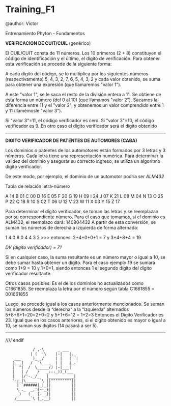 Training_F1
===========
@author: Victor

Entrenamiento Phyton - Fundamentos

**VERIFICACION DE CUIT/CUIL** (genérico)

El CUIL/CUIT consta de 11 números. Los 10 primeros (2 + 8) constituyen el código de identificación y el último, el dígito de verificación. Para obtener esta verificación se procede de la siguiente forma:

A cada dígito del código, se lo multiplica por los siguientes números (respectivamente) 5, 4, 3, 2, 7, 6, 5, 4, 3, 2 y cada valor obtenido, se suma para obtener una expresión (que llamaremos "valor 1").

A este "valor 1", se le saca el resto de la división entera a 11. Se obtiene de esta forma un número (del 0 al 10) (que llamamos "valor 2"). Sacamos la diferencia entre 11 y el "valor 2", y obtenemos un valor comprendido entre 1 y 11 (llamémosle "valor 3").

Si "valor 3"=11, el código verificador es cero. Si "valor 3"=10, el código verificador es 9. En otro caso el dígito verificador será el dígito obtenido

***

**DIGITO VERIFICADOR DE PATENTES DE AUTOMORES (CABA)**
 
Los dominios o patentes de los automotores están formados por 3 letras y 3 números.
Cada letra tiene una representación numérica. Para determinar la validez del dominio y asegurar su correcto ingreso, se utiliza un algoritmo digito verificador.

De este modo, por ejemplo, el dominio de un automotor podría ser *ALM432*

Tabla de relación letra-número

A 14
B	01
C	00
D	16
E	05
F	20
G	19
H	09
I	24
J	07
K	21
L	08
M	04
N	13
O	25
P	22
Q	18
R	10
S	02
T	06
U	12
V	23
W	11
X	03
Y	15
Z	17


Para determinar el dígito verificador, se toman las letras y se reemplazan por su correspondiente número. 
Para el caso que tomamos, si el dominio es ALM432, el reemplazo dará: 140804432
A partir de esta conversión, se suman los números de derecha a izquierda de forma alternada:

1 4 0 8 0 4 4 3 2  >>> entonces: 2+4+0+0+1 = 7 y 3+4+8+4 = 19

*DV (digito verificador) = 71*

Si en cualquier caso, la suma resultante es un número mayor o igual a 10, se debe sumar hasta obtener un dígito. Para el caso ejemplo 19 se sumará como 1+9 = 10 y 1+0=1, siendo entonces 1 el segundo dígito del dígito verificador resultante.

Otros casos posibles: Es el de los dominios no actualizados como C1661855. Se reemplaza la letra por el número según tabla C1661855 = 001661855
 
Luego, se procede igual a los casos anteriormente mencionados. Se suman los números desde la “derecha” a la “izquierda” alternados 5+8+6+1=20=2+0=2  y 5+1+6=12 = 1+2=3  Entonces el Digito Verificador es 23. Igual que en los casos anteriores, si el dígito obtenido es mayor o igual a 10, se suman sus dígitos (14 pasará a ser 5).


***
//// endif

                / ,-\      _ ___
               | (  '\    |-|   |._
        ___     )_ _/     | |   |  |
       [___]   /  `\____  | |   |_.'
       |  ^|  /  \_____/) |-|___|
       |   | /    /   _:::_))_(___
       |   |/'-._/_   |___________|
       '-;_|\_____ `\ ||"""""""""||
         | `######|_|_||         ||
         \ ._  _,'{~-_}|         ||
         _)   (   {-__}|         ||
        /______`\ |_,__)         ||
